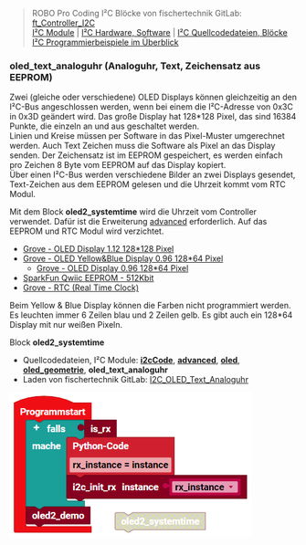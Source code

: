 
> ROBO Pro Coding I²C Blöcke von fischertechnik GitLab: [ft_Controller_I2C](https://git.fischertechnik-cloud.com/i2c/ft_Controller_I2C)\
> [I²C Module](https://elssner.github.io/ft-Controller-I2C/#tabelle-1) |
[I²C Hardware, Software](https://elssner.github.io/ft-Controller-I2C/#ic) |
[I²C Quellcodedateien, Blöcke](https://elssner.github.io/ft-Controller-I2C/#beschreibung-der-quellcodedateien-alphabetisch-geordnet)\
[I²C Programmierbeispiele im Überblick](../examples)


### oled_text_analoguhr (Analoguhr, Text, Zeichensatz aus EEPROM)

Zwei (gleiche oder verschiedene) OLED Displays können gleichzeitig an den I²C-Bus angeschlossen werden, wenn bei einem die I²C-Adresse von 0x3C in 0x3D geändert wird.
Das große Display hat 128*128 Pixel, das sind 16384 Punkte, die einzeln an und aus geschaltet werden.\
Linien und Kreise müssen per Software in das Pixel-Muster umgerechnet werden.
Auch Text Zeichen muss die Software als Pixel an das Display senden. Der Zeichensatz ist im EEPROM gespeichert, es werden einfach pro Zeichen 8 Byte vom EEPROM auf das Display kopiert.\
Über einen I²C-Bus werden verschiedene Bilder an zwei Displays gesendet, Text-Zeichen aus dem EEPROM gelesen und die Uhrzeit kommt vom RTC Modul.

Mit dem Block **oled2_systemtime** wird die Uhrzeit vom Controller verwendet. Dafür ist die Erweiterung [advanced](../#advancedpy) erforderlich. Auf das EEPROM und RTC Modul wird verzichtet.

* [Grove - OLED Display 1.12 128*128 Pixel](https://wiki.seeedstudio.com/Grove-OLED-Display-1.12-SH1107_V3.0)
* [Grove - OLED Yellow&Blue Display 0.96 128*64 Pixel](https://wiki.seeedstudio.com/Grove-OLED-Yellow&Blue-Display-0.96-SSD1315_V1.0)
  * [Grove - OLED Display 0.96 128*64 Pixel](https://wiki.seeedstudio.com/Grove-OLED_Display_0.96inch/)
* [SparkFun Qwiic EEPROM - 512Kbit](https://www.sparkfun.com/products/18355)
* [Grove - RTC (Real Time Clock)](https://wiki.seeedstudio.com/Grove_High_Precision_RTC)

Beim Yellow & Blue Display können die Farben nicht programmiert werden. Es leuchten immer 6 Zeilen blau und 2 Zeilen gelb. Es gibt auch ein 128*64 Display mit nur weißen Pixeln.


Block **oled2_systemtime**
* Quellcodedateien, I²C Module: **[i2cCode](../#i2ccodepy)**, **[advanced](../#advancedpy)**, **[oled](../#oledpy)**, **[oled_geometrie](../#oled_geometriepy)**, **oled_text_analoguhr**
* Laden von fischertechnik GitLab: [I2C_OLED_Text_Analoguhr](https://git.fischertechnik-cloud.com/i2c/I2C_OLED_Text_Analoguhr)





![](oled_text_analoguhr.png)
